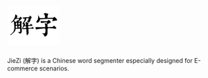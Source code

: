 # ![logo.png](logo.png)

JieZi (解字) is a Chinese word segmenter especially designed for E-commerce scenarios.
